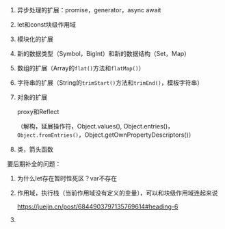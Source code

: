 1. 异步处理的扩展：promise，generator，async await

2. let和const块级作用域

3. 模块化的扩展

4. 新的数据类型（Symbol，BigInt）和新的数据结构（Set，Map）

5. 数组的扩展（Array的`flat()`方法和`flatMap()`）

6. 字符串的扩展（String的`trimStart()`方法和`trimEnd()`，模板字符串）

7. 对象的扩展

   proxy和Reflect

   （解构，延展操作符，Object.values(), Object.entries()，`Object.fromEntries()`，Object.getOwnPropertyDescriptors()）

8. 类，箭头函数

   







要后期补全的问题：

1. 为什么let存在暂时性死区？var不存在

2. 作用域，执行栈（当前作用域没有定义的变量），可以和块级作用域连起来说

   https://juejin.cn/post/6844903797135769614#heading-6

3. 
